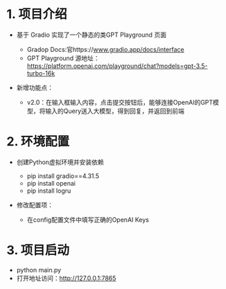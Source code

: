 # 1. 项目介绍

- 基于 Gradio 实现了一个静态的类GPT Playground 页面

    - Gradop Docs:官https://www.gradio.app/docs/interface
    - GPT Playground 源地址：https://platform.openai.com/playground/chat?models=gpt-3.5-turbo-16k
- 新增功能点：
  - v2.0：在输入框输入内容，点击提交按钮后，能够连接OpenAI的GPT模型，将输入的Query送入大模型，得到回复，并返回到前端

# 2. 环境配置

- 创建Python虚拟环境并安装依赖

   - pip install gradio==4.31.5
   - pip install openai
   - pip install logru

- 修改配置项：
  - 在config配置文件中填写正确的OpenAI Keys
    
# 3. 项目启动

- python main.py
- 打开地址访问：http://127.0.0.1:7865

